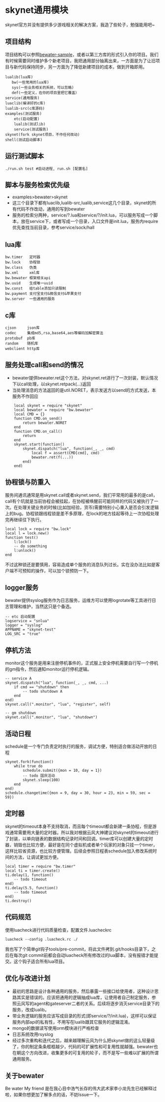 # skynet通用模块
skynet官方并没有提供多少游戏相关的解决方案，我造了些轮子，勉强能用吧~

## 项目结构
项目结构可以参照[bewater-sample](https://github.com/zhandouxiaojiji/bewater-sample)，或者以第三方库的形式引入你的项目。我们有时候需要同时维护多个新老项目，我把通用部分抽离出来，一方面是为了让旧项目与新代码保持同步，另一方面为了降低新建项目的成本，做到开箱即用。
```
lualib(lua库)
   bw(一些常用的lua库)
   sys(一些业务相关的系统，可以忽略)
   def(一些定义，在你的项目里把它覆盖）
service(通用服务)
luaclib(编译好的c库)
lualib-src(c库源码)
examples(测试服务)
    etc(启动配置)
    lualib(测试lib)
    service(测试服务)
skynet(fork skynet项目，不作任何改动)
shell(测试启动脚本)
```
## 运行测试脚本
```
./run.sh test #启动进程, run.sh [配置名]
```
## 脚本与服务检索优先级
+ examples>bewater>skynet
+ 这三个目录下都有luaclib,lualib-src,lualib,service这几个目录，skynet的所有代码不作改动，通用的写到bewater
+ 服务的检索分两种，service/?.lua和service/?/init.lua，可以服务写成一个脚本，放在service下，或者写成一个目录，入口文件是init.lua，服务内require优先查找当前目录，参考service/sock/hall

## lua库
```
bw.timer   定时器
bw.lock    协程锁
bw.class   伪类
bw.xml     xml库
bw.bewater 框架相关api
bw.uuid    生成唯一uuid
bw.const   给table添加只读限制
bw.payment 支付宝支付&微信支付&苹果支付
bw.server  一些通用的服务
```

## c库
```
cjson     json库
codec     集成md5,rsa,base64,aes等编码加解密算法
protobuf  pb库
random    随机库
webclient http库
```

## 服务处理call和send的情况
+ bewater提供bewater.ret这个方法，对skynet.ret进行了一次封装，默认情况下以call处理，以skynet.retpack(...)返回
+ 当处理消息的方法返回的是util.NORET，表示发送方以send的方式发送，本服务不作回应
```
    local skynet = require "skynet"
    local bewater = require "bw.bewater"
    local CMD = {}
    function CMD.on_send()
        return bewater.NORET
    end
    function CMD.on_call()
        return
    end
    skynet.start(function()
        skynet.dispatch("lua", function(_, _, cmd)
            local f = assert(CMD[cmd], cmd)
            bewater.ret(f(...))
        end)
    end)
```

## 协程锁与防重入
服务间通讯通常是用skynet.call或者skynet.send，我们平常用的最多的是call，call有个坑就是当前协程会被挂起，在协程被唤醒前可能同样的代码又被执行了一次。在处理关键业务的时候(比如加经验，货币)需要特别小心重入是否会引发逻辑上的bug。协程锁跟线程锁是差不多原理，在lock的地方挂起等待上一次协程处理完再继续往下执行。
```
local lock = require "bw.lock"
local l = lock.new()
function test()
    l:lock()
    -- do something
    l:unlock()
end
```
不过这种锁还是要慎用，容易造成单个服务的消息队列过长。实在没办法比如是客户端不可预知的操作，可以加个锁预防一下。

## logger服务
bewater提供syslog服务作为日志服务，运维方可以使用logrotate等工具进行日志管理和维护，当然这只是个备选。
```
-- etc 启动配置
logservice = "snlua"
logger = "syslog"
APPNAME = "skynet-test"
LOG_SRC = "true"
```
## 停机方法
monitor这个服务是用来注册停机事件的，正式服上安全停机需要自行写一个停机的gm指令，然后通知monitor运行停机逻辑。
```
-- service A
skynet.dispatch("lua", function(_, _, cmd, ...)
    if cmd == "shutdown" then
        -- todo shutdown A
    end
end)
skynet.call(".monitor", "lua", "register", self)

-- gm shutdown
skynet.call(".monitor", "lua", "shutdown")
```

## 活动日程
schedule是一个专门负责定时执行的服务，调试方便，特别适合做活动开放的日程
```
skynet.fork(function()
    while true do
        schedule.submit({mon = 10, day = 1})
        -- todo 国庆活动
        skynet.sleep(100)
    end
end)
schedule.changetime({mon = 9, day = 30, hour = 23, min = 59, sec = 59})
```

## 定时器
skynet的timeout本身不支持取消，而且每个timeout都会新建一条协程，但是游戏通常需要用大量的定时器。所以我对根据云风大神建议对skynet的timeout进行了封装，以单向链表的数据结构记录时间和回调。timer库可以创建大量的定时器，销毁也比较方便，最好是在同个虚拟机或者单个玩家的对象只挂一个timer，这样比较省资源，也比较方便管理。后续会参照日程表schedule加入修改系统时间的方法，让调试更加方便。
```
local timer = require "bw.timer"
local ti = timer.create()
ti.delay(1, function()
    -- todo timeout
end)
ti.delay(5.5, function()
    -- todo timeout
end)
ti.destroy()
```
## 代码规范
使用luacheck进行代码质量检查，配置文件.luacheckrc
```
luacheck --config .luacheck.rc ./
```
我也写了个简单git钩子tools/pre-commit，将此文件拷到.git/hooks目录下，之后在每次git commit前都会自动luacheck所有修改过的lua脚本，没有报错才能提交。这个钩子适合所有lua项目。

## 优化与改进计划
+ 最初的思路是设计各种通用的服务，然后暴露一些接口给使用者，这种设计思路其实是错误的。应该把通用的逻辑抽成lua库，让使用者自己制定服务，参照云风写的agent和gateserver二者的关系。后续将逐步消灭service目录下的服务，改成lualib。
+ 带业务逻辑的服务应该写成目录的形式(即service/?/init.lua)，这样可以保证服务内部api的私有性，不用写在lualib跟其它服务的逻辑混淆。
+ mongo的数据读写使用orm模块进行严格检查
+ 日志系统改用rsyslog
+ 经过多次重构和迭代之后，越来越理解云风为什么把skynet做的这么轻量级了，你的制定条条框框越少，代码的可扩展性和可复用性就越强。bewater也在朝这个方向改进，收集更多的可复用的轮子，而不是写一些难以扩展的所谓通用服务。

## 关于bewater
Be water My friend 是在我心目中浩气长存的伟大武术家李小龙先生已经解释过啦，如果你想更加了解多点的话，不妨Issue一下。
